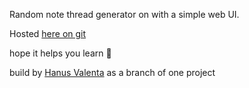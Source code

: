 Random note thread generator on with a simple web UI.

Hosted [here on git](https://pezy08.github.io/Bass-note-generator/)

hope it helps you learn 🤍

build by [Hanus Valenta](https://github.com/valentahanus) as a branch of one project
